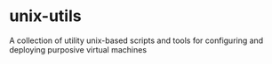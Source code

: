 # unix-utils
A collection of utility unix-based scripts and tools for configuring and deploying purposive virtual machines
